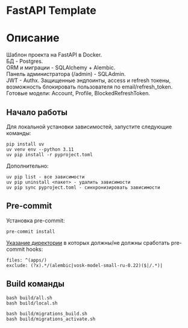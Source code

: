 # FastAPI Template

# Описание
Шаблон проекта на FastAPI в Docker.  
БД - Postgres.  
ORM и миграции - SQLAlchemy + Alembic.  
Панель администратора (/admin) - SQLAdmin.  
JWT - Authx. Защищенные эндпоинты, access и refresh токены, возможность блокировать пользователя по email/refresh_token.  
Готовые модели: Account, Profile, BlockedRefreshToken.

## Начало работы
Для локальной установки зависимостей, запустите следующие команды:
```
pip install uv
uv venv env --python 3.11
uv pip install -r pyproject.toml
```
Дополнительно:
```
uv pip list - все зависимости
uv pip uninstall <пакет> - удалить зависимости
uv pip sync pyproject.toml - синхронизировать зависимости
```

## Pre-commit
Установка pre-commit:
```
pre-commit install
```
[Указание директории](.pre-commit-config.yaml) в которых должны/не должны сработать pre-commit hooks:  
```
files: ^(apps/)
exclude: (?x).*/(alembic|vosk-model-small-ru-0.22)($|/.*)|
```

## Build команды
```
bash build/all.sh
bash build/local.sh

bash build/migrations_build.sh
bash build/migrations_activate.sh
```
